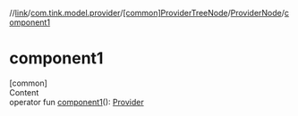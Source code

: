 //[link](../../../index.md)/[com.tink.model.provider](../../index.md)/[[common]ProviderTreeNode](../index.md)/[ProviderNode](index.md)/[component1](component1.md)



# component1  
[common]  
Content  
operator fun [component1](component1.md)(): [Provider](../../[common]-provider/index.md)  



